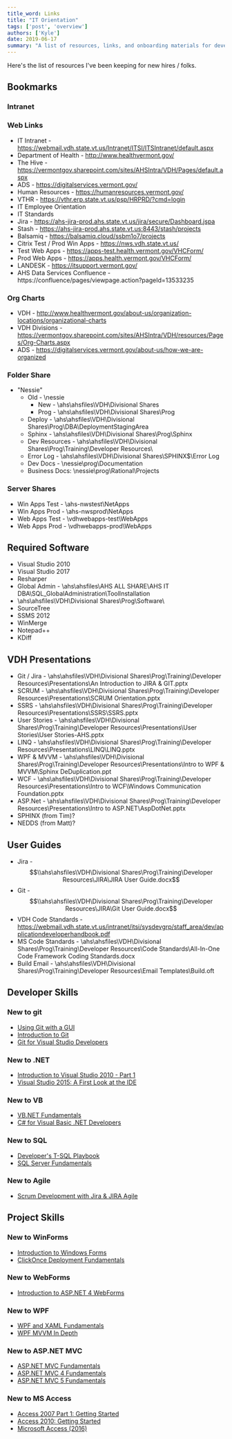 ```yaml
---
title_word: Links
title: "IT Orientation"
tags: ['post', 'overview']
authors: ['Kyle']
date: 2019-06-17
summary: "A list of resources, links, and onboarding materials for developers at the Vermont Department of Health"
---
```



Here's the list of resources I've been keeping for new hires / folks.


## Bookmarks

### Intranet

### Web Links

* IT Intranet -  https://webmail.vdh.state.vt.us/Intranet/ITSI/ITSIntranet/default.aspx
* Department of Health - http://www.healthvermont.gov/
* The Hive - https://vermontgov.sharepoint.com/sites/AHSIntra/VDH/Pages/default.aspx
* ADS - https://digitalservices.vermont.gov/
* Human Resources - https://humanresources.vermont.gov/
* VTHR - https://vthr.erp.state.vt.us/psp/HRPRD/?cmd=login
* IT Employee Orientation
* IT Standards
* Jira - https://ahs-jira-prod.ahs.state.vt.us/jira/secure/Dashboard.jspa
* Stash - https://ahs-jira-prod.ahs.state.vt.us:8443/stash/projects
* Balsamiq - https://balsamiq.cloud/ssbm1o7/projects
* Citrix Test / Prod Win Apps - https://nws.vdh.state.vt.us/
* Test Web Apps - https://apps-test.health.vermont.gov/VHCForm/
* Prod Web Apps - https://apps.health.vermont.gov/VHCForm/
* LANDESK - https://itsupport.vermont.gov/
* AHS Data Services Confluence - https://confluence/pages/viewpage.action?pageId=13533235

### Org Charts

* VDH - http://www.healthvermont.gov/about-us/organization-locations/organizational-charts
* VDH Divisions - https://vermontgov.sharepoint.com/sites/AHSIntra/VDH/resources/Pages/Org-Charts.aspx
* ADS - https://digitalservices.vermont.gov/about-us/how-we-are-organized

### Folder Share

* "Nessie"
  * Old - \\nessie
    * New - \\ahs\ahsfiles\VDH\Divisional Shares
    * Prog - \\ahs\ahsfiles\VDH\Divisional Shares\Prog
  * Deploy - \\ahs\ahsfiles\VDH\Divisional Shares\Prog\DBA\DeploymentStagingArea
  * Sphinx - \\ahs\ahsfiles\VDH\Divisional Shares\Prog\Sphinx
  * Dev Resources - \\ahs\ahsfiles\VDH\Divisional Shares\Prog\Training\Developer Resources\
  * Error Log - \\ahs\ahsfiles\VDH\Divisional Shares\SPHINX$\Error Log
  * Dev Docs - \\nessie\prog\Documentation
  * Business Docs: \\nessie\prog\Rational\Projects

### Server Shares

* Win Apps Test - \\ahs-nwstest\NetApps
* Win Apps Prod - \\ahs-nwsprod\NetApps
* Web Apps Test - \\vdhwebapps-test\WebApps
* Web Apps Prod - \\vdhwebapps-prod\WebApps


## Required Software

* Visual Studio 2010
* Visual Studio 2017
* Resharper
* Global Admin - \\ahs\ahsfiles\AHS ALL SHARE\AHS IT DBA\SQL_GlobalAdministration\ToolInstallation
* \\ahs\ahsfiles\VDH\Divisional Shares\Prog\Software\
* SourceTree
* SSMS 2012
* WinMerge
* Notepad++
* KDiff

## VDH Presentations


* Git / Jira - \\ahs\ahsfiles\VDH\Divisional Shares\Prog\Training\Developer Resources\Presentations\An Introduction to JIRA & GIT.pptx
* SCRUM - \\ahs\ahsfiles\VDH\Divisional Shares\Prog\Training\Developer Resources\Presentations\SCRUM Orientation.pptx
* SSRS - \\ahs\ahsfiles\VDH\Divisional Shares\Prog\Training\Developer Resources\Presentations\SSRS\SSRS.pptx
* User Stories - \\ahs\ahsfiles\VDH\Divisional Shares\Prog\Training\Developer Resources\Presentations\User Stories\User Stories-AHS.pptx
* LINQ  - \\ahs\ahsfiles\VDH\Divisional Shares\Prog\Training\Developer Resources\Presentations\LINQ\LINQ.pptx
* WPF & MVVM - \\ahs\ahsfiles\VDH\Divisional Shares\Prog\Training\Developer Resources\Presentations\Intro to WPF & MVVM\Sphinx DeDuplication.ppt
* WCF - \\ahs\ahsfiles\VDH\Divisional Shares\Prog\Training\Developer Resources\Presentations\Intro to WCF\Windows Communication Foundation.pptx
* ASP.Net - \\ahs\ahsfiles\VDH\Divisional Shares\Prog\Training\Developer Resources\Presentations\Intro to ASP.NET\AspDotNet.pptx
* SPHINX (from Tim)?
* NEDDS (from Matt)?


## User Guides

* Jira - $$\\ahs\ahsfiles\VDH\Divisional Shares\Prog\Training\Developer Resources\JIRA\JIRA User Guide.docx$$
* Git - $$\\ahs\ahsfiles\VDH\Divisional Shares\Prog\Training\Developer Resources\JIRA\Git User Guide.docx$$
* VDH Code Standards - https://webmail.vdh.state.vt.us/intranet/itsi/sysdevgrp/staff_area/dev/applicationdeveloperhandbook.pdf
* MS Code Standards - \\ahs\ahsfiles\VDH\Divisional Shares\Prog\Training\Developer Resources\Code Standards\All-In-One Code Framework Coding Standards.docx
* Build Email - \\ahs\ahsfiles\VDH\Divisional Shares\Prog\Training\Developer Resources\Email Templates\Build.oft

## Developer Skills

### New to git

* [Using Git with a GUI](https://app.pluralsight.com/library/courses/using-git-with-gui/table-of-contents)
* [Introduction to Git](https://app.pluralsight.com/library/courses/introduction-to-git/table-of-contents)
* [Git for Visual Studio Developers](https://app.pluralsight.com/library/courses/git-visual-studio-developers/table-of-contents)

### New to .NET

* [Introduction to Visual Studio 2010 - Part 1](https://app.pluralsight.com/library/courses/vs2010-gettingstarted/table-of-contents)
* [Visual Studio 2015: A First Look at the IDE](https://app.pluralsight.com/library/courses/visual-studio-2015-first-look-ide/table-of-contents)

### New to VB

* [VB.NET Fundamentals](https://app.pluralsight.com/library/courses/vb-fundamentals/table-of-contents)
* [C# for Visual Basic .NET Developers](https://app.pluralsight.com/library/courses/csharp-visual-basic-dotnet-developers/table-of-contents)

### New to SQL

* [Developer's T-SQL Playbook](https://app.pluralsight.com/library/courses/tsql-playbook/table-of-contents)
* [SQL Server Fundamentals](https://app.pluralsight.com/library/courses/sql-server-fundamentals/table-of-contents)

### New to Agile

* [Scrum Development with Jira & JIRA Agile](https://app.pluralsight.com/library/courses/scrum-development-jira-agile/table-of-contents)


## Project Skills

### New to WinForms

* [Introduction to Windows Forms](https://app.pluralsight.com/library/courses/windows-forms-introduction-with-visual-basic/table-of-contents)
* [ClickOnce Deployment Fundamentals](https://app.pluralsight.com/library/courses/clickonce-deployment-fundamentals/table-of-contents)

### New to WebForms

* [Introduction to ASP.NET 4 WebForms](https://app.pluralsight.com/library/courses/aspdotnet-webforms4-intro/table-of-contents)

### New to WPF

* [WPF and XAML Fundamentals](https://app.pluralsight.com/library/courses/wpf-fundamentals/table-of-contents)
* [WPF MVVM In Depth](https://app.pluralsight.com/library/courses/wpf-mvvm-in-depth/table-of-contents)

### New to ASP.NET MVC

* [ASP.NET MVC Fundamentals](https://app.pluralsight.com/library/courses/aspdotnet-mvc/table-of-contents)
* [ASP.NET MVC 4 Fundamentals](https://app.pluralsight.com/library/courses/mvc4/table-of-contents)
* [ASP.NET MVC 5 Fundamentals](https://app.pluralsight.com/library/courses/aspdotnet-mvc5-fundamentals/table-of-contents)

### New to MS Access

* [Access 2007 Part 1: Getting Started](https://app.pluralsight.com/library/courses/access-2007-getting-started/table-of-contents)
* [Access 2010: Getting Started](https://app.pluralsight.com/library/courses/access-2010-getting-started/table-of-contents)
* [Microsoft Access (2016)](https://app.pluralsight.com/library/courses/microsoft-access-2016/table-of-contents)
